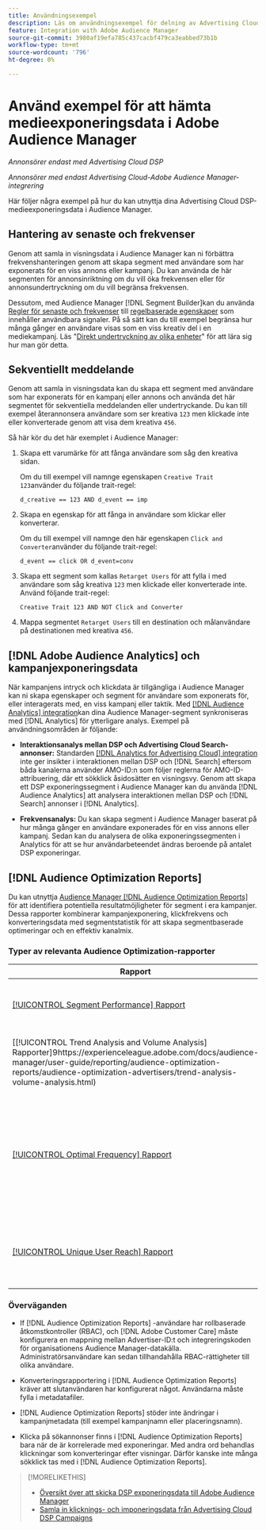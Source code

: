 ```yaml
---
title: Användningsexempel
description: Läs om användningsexempel för delning av Advertising Cloud DSP-mediedata med Audience Manager
feature: Integration with Adobe Audience Manager
source-git-commit: 3980af19efa785c437cacbf479ca3eabbed73b1b
workflow-type: tm+mt
source-wordcount: '796'
ht-degree: 0%

---
```


# Använd exempel för att hämta medieexponeringsdata i Adobe Audience Manager

*Annonsörer endast med Advertising Cloud DSP*

*Annonsörer med endast Advertising Cloud-Adobe Audience Manager-integrering*

Här följer några exempel på hur du kan utnyttja dina Advertising Cloud DSP-medieexponeringsdata <!-- ad impression data? --> i Audience Manager.

## Hantering av senaste och frekvenser

Genom att samla in visningsdata i Audience Manager kan ni förbättra frekvenshanteringen genom att skapa segment med användare som har exponerats för en viss annons eller kampanj. Du kan använda de här segmenten för annonsinriktning om du vill öka frekvensen eller för annonsundertryckning om du vill begränsa frekvensen.

Dessutom, med Audience Manager [!DNL Segment Builder]kan du använda [Regler för senaste och frekvenser](https://experienceleague.adobe.com/docs/audience-manager/user-guide/features/segments/recency-and-frequency.html) till [regelbaserade egenskaper](https://experienceleague.adobe.com/docs/audience-manager/user-guide/features/traits/trait-builder/create-onboarded-rule-based-traits.html) som innehåller användbara signaler. På så sätt kan du till exempel begränsa hur många gånger en användare visas som en viss kreativ del i en mediekampanj. Läs &quot;[Direkt undertryckning av olika enheter](https://experienceleague.adobe.com/docs/audience-manager/user-guide/features/profile-merge-rules/instant-cross-device-suppression.html)&quot; för att lära sig hur man gör detta.<!-- The AM pulled this paragraph verbatim from AEM doc; I change only a word or two. -->

## Sekventiellt meddelande

Genom att samla in visningsdata kan du skapa ett segment med användare som har exponerats för en kampanj eller annons och använda det här segmentet för sekventiella meddelanden eller undertryckande. Du kan till exempel återannonsera användare som ser kreativa `123` men klickade inte eller konverterade genom att visa dem kreativa `456`.

Så här kör du det här exemplet i Audience Manager:<!-- The AM pulled this example/procedure verbatim from AEM doc; I changed only a word or two. -->

1. Skapa ett varumärke för att fånga användare som såg den kreativa sidan.

   Om du till exempel vill namnge egenskapen `Creative Trait 123`använder du följande trait-regel:

   `d_creative == 123 AND d_event == imp`

1. Skapa en egenskap för att fånga in användare som klickar eller konverterar.

   Om du till exempel vill namnge den här egenskapen `Click and Converter`använder du följande trait-regel:

   `d_event == click OR d_event=conv`

1. Skapa ett segment som kallas `Retarget Users` för att fylla i med användare som såg kreativa `123` men klickade eller konverterade inte. Använd följande trait-regel:

   `Creative Trait 123 AND NOT Click and Converter`

1. Mappa segmentet `Retarget Users` till en destination och målanvändare på destinationen med kreativa `456`.

## [!DNL Adobe Audience Analytics] och kampanjexponeringsdata

När kampanjens intryck och klickdata är tillgängliga i Audience Manager kan ni skapa egenskaper och segment för användare som exponerats för, eller interagerats med, en viss kampanj eller taktik. Med [[!DNL Audience Analytics] integration](https://experienceleague.adobe.com/docs/analytics/integration/audience-analytics/mc-audiences-aam.html)kan dina Audience Manager-segment synkroniseras med [!DNL Analytics] för ytterligare analys. Exempel på användningsområden är följande:

* **Interaktionsanalys mellan DSP och Advertising Cloud Search-annonser:** Standarden [[!DNL Analytics for Advertising Cloud] integration](/help/integrations/analytics/overview.md) inte ger insikter i interaktionen mellan DSP och [!DNL Search] eftersom båda kanalerna använder AMO-ID:n som följer reglerna för AMO-ID-attribuering, där ett sökklick åsidosätter en visningsvy. Genom att skapa ett DSP exponeringssegment i Audience Manager kan du använda [!DNL Audience Analytics] att analysera interaktionen mellan DSP och [!DNL Search] annonser i [!DNL Analytics].

* **Frekvensanalys:** Du kan skapa segment i Audience Manager baserat på hur många gånger en användare exponerades för en viss annons eller kampanj. Sedan kan du analysera de olika exponeringssegmenten i Analytics för att se hur användarbeteendet ändras beroende på antalet DSP exponeringar.

## [!DNL Audience Optimization Reports]

Du kan utnyttja [Audience Manager [!DNL Audience Optimization Reports]](https://experienceleague.adobe.com/docs/audience-manager/user-guide/reporting/audience-optimization-reports/audience-optimization-reports.html) för att identifiera potentiella resultatmöjligheter för segment i era kampanjer. Dessa rapporter kombinerar kampanjexponering, klickfrekvens och konverteringsdata med segmentstatistik för att skapa segmentbaserade optimeringar och en effektiv kanalmix.

### Typer av relevanta Audience Optimization-rapporter

| Rapport | Beskrivning |
| ------ | ----------- |
| [[!UICONTROL Segment Performance] Rapport](https://experienceleague.adobe.com/docs/audience-manager/user-guide/reporting/audience-optimization-reports/audience-optimization-advertisers/segment-performance.html) | Jämför mappade och omappade segment med visningar och konverteringsgrader. |
| [[!UICONTROL Trend Analysis and Volume Analysis] Rapporter]9https://experienceleague.adobe.com/docs/audience-manager/user-guide/reporting/audience-optimization-reports/audience-optimization-advertisers/trend-analysis-volume-analysis.html) | Returnera data om visningar, klickfrekvens och konverteringar för ett stort antal olika annonsdimensioner. |
| [[!UICONTROL Optimal Frequency] Rapport](https://experienceleague.adobe.com/docs/audience-manager/user-guide/reporting/audience-optimization-reports/audience-optimization-advertisers/optimal-frequency.html) | Hjälper er att hitta den optimala balansen mellan antalet betjänade visningar och konverteringar. Det gör att du kan justera antalet visningar som ska visas innan du börjar se minskande avkastning. |
| [[!UICONTROL Unique User Reach] Rapport](https://experienceleague.adobe.com/docs/audience-manager/user-guide/reporting/audience-optimization-reports/audience-optimization-advertisers/unique-user-reach.html) | Ett bubbeldiagram där varje bubbla storleksanpassas i direkt proportion till antalet unika användare för den valda dimensionen. |

### Överväganden

* If [!DNL Audience Optimization Reports] -användare har rollbaserade åtkomstkontroller (RBAC), och [!DNL Adobe Customer Care] måste konfigurera en mappning mellan Advertiser-ID:t och integreringskoden för organisationens Audience Manager-datakälla. Administratörsanvändare kan sedan tillhandahålla RBAC-rättigheter till olika användare.

* Konverteringsrapportering i [!DNL Audience Optimization Reports] kräver att slutanvändaren har konfigurerat något. Användarna måste fylla i metadatafiler.

* [!DNL Audience Optimization Reports] stöder inte ändringar i kampanjmetadata (till exempel kampanjnamn eller placeringsnamn).

* Klicka på sökannonser finns i [!DNL Audience Optimization Reports] bara när de är korrelerade med exponeringar. Med andra ord behandlas klickningar som konverteringar efter visningar. Därför kanske inte många sökklick tas med i [!DNL Audience Optimization Reports].

>[!MORELIKETHIS]
>
>* [Översikt över att skicka DSP exponeringsdata till Adobe Audience Manager](overview.md)
>* [Samla in klicknings- och imponeringsdata från Advertising Cloud DSP Campaigns](collect.md)

